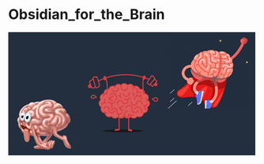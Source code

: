 # Obsidian_for_the_Brain
<img src="https://raw.githubusercontent.com/Ciahaka/Obsidian_for_the_Brain/513bda9cebe340ebca8c580fb29491dba9c193ba/obsidian-storage/%D0%92%D0%BB%D0%BE%D0%B6%D0%B5%D0%BD%D0%B8%D1%8F/121121.jpg" width="500"  />
